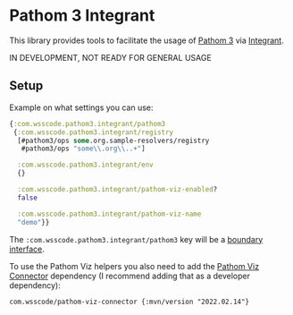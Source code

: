 # Pathom 3 Integrant

This library provides tools to facilitate the usage of [Pathom 3](https://pathom3.wsscode.com/) via [Integrant](https://github.com/weavejester/integrant).

IN DEVELOPMENT, NOT READY FOR GENERAL USAGE

## Setup

Example on what settings you can use:

```clojure
{:com.wsscode.pathom3.integrant/pathom3
 {:com.wsscode.pathom3.integrant/registry
  [#pathom3/ops some.org.sample-resolvers/registry
   #pathom3/ops "some\\.org\\..+"]

  :com.wsscode.pathom3.integrant/env
  {}

  :com.wsscode.pathom3.integrant/pathom-viz-enabled?
  false

  :com.wsscode.pathom3.integrant/pathom-viz-name
  "demo"}}
```

The `:com.wsscode.pathom3.integrant/pathom3` key will be a [boundary interface](https://pathom3.wsscode.com/docs/eql/#boundary-interface).

To use the Pathom Viz helpers you also need to add the [Pathom Viz Connector](https://github.com/wilkerlucio/pathom-viz-connector/)
dependency (I recommend adding that as a developer dependency):

```
com.wsscode/pathom-viz-connector {:mvn/version "2022.02.14"}
```
